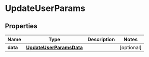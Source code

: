 

# UpdateUserParams


## Properties

| Name | Type | Description | Notes |
|------------ | ------------- | ------------- | -------------|
|**data** | [**UpdateUserParamsData**](UpdateUserParamsData.md) |  |  [optional] |



